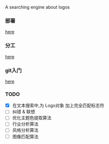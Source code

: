 A searching engine about logos

### 部署
[here](docs/deployment.md)

### 分工
[here](docs/guideline.md)

### git入门
[here](docs/usage.md)

### TODO
- [x] 在文本搜索中,为 Logo对象 加上完全匹配标志符
- [ ] 纠错 & 联想
- [ ] 优化主题色提取算法
- [ ] 行业分析算法
- [ ] 风格分析算法
- [ ] 图像匹配算法
